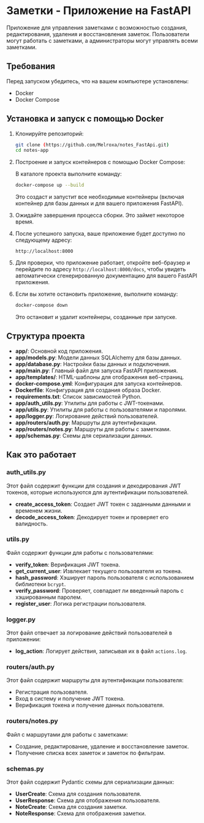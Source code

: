 # Заметки - Приложение на FastAPI

Приложение для управления заметками с возможностью создания, редактирования, удаления и восстановления заметок. Пользователи могут работать с заметками, а администраторы могут управлять всеми заметками.

## Требования

Перед запуском убедитесь, что на вашем компьютере установлены:

- Docker
- Docker Compose

## Установка и запуск с помощью Docker

1. Клонируйте репозиторий:

   ```bash
   git clone (https://github.com/Melroxa/notes_FastApi.git)
   cd notes-app
   ```

2. Построение и запуск контейнеров с помощью Docker Compose:

   В каталоге проекта выполните команду:

   ```bash
   docker-compose up --build
   ```

   Это создаст и запустит все необходимые контейнеры (включая контейнер для базы данных и для вашего приложения FastAPI).

3. Ожидайте завершения процесса сборки. Это займет некоторое время.

4. После успешного запуска, ваше приложение будет доступно по следующему адресу:

   ```
   http://localhost:8000
   ```

5. Для проверки, что приложение работает, откройте веб-браузер и перейдите по адресу `http://localhost:8000/docs`, чтобы увидеть автоматически сгенерированную документацию для вашего FastAPI приложения.

6. Если вы хотите остановить приложение, выполните команду:

   ```bash
   docker-compose down
   ```

   Это остановит и удалит контейнеры, созданные при запуске.

## Структура проекта

- **app/**: Основной код приложения.
- **app/models.py**: Модели данных SQLAlchemy для базы данных.
- **app/database.py**: Настройки базы данных и подключения.
- **app/main.py**: Главный файл для запуска FastAPI приложения.
- **app/templates/**: HTML-шаблоны для отображения веб-страниц.
- **docker-compose.yml**: Конфигурация для запуска контейнеров.
- **Dockerfile**: Конфигурация для создания образа Docker.
- **requirements.txt**: Список зависимостей Python.
- **app/auth_utils.py**: Утилиты для работы с JWT-токенами.
- **app/utils.py**: Утилиты для работы с пользователями и паролями.
- **app/logger.py**: Логирование действий пользователей.
- **app/routers/auth.py**: Маршруты для аутентификации.
- **app/routers/notes.py**: Маршруты для работы с заметками.
- **app/schemas.py**: Схемы для сериализации данных.

## Как это работает

### auth_utils.py

Этот файл содержит функции для создания и декодирования JWT токенов, которые используются для аутентификации пользователей.

- **create_access_token**: Создает JWT токен с заданными данными и временем жизни.
- **decode_access_token**: Декодирует токен и проверяет его валидность.

### utils.py

Файл содержит функции для работы с пользователями:

- **verify_token**: Верификация JWT токена.
- **get_current_user**: Извлекает текущего пользователя из токена.
- **hash_password**: Хэширует пароль пользователя с использованием библиотеки `bcrypt`.
- **verify_password**: Проверяет, совпадает ли введенный пароль с хэшированным паролем.
- **register_user**: Логика регистрации пользователя.

### logger.py

Этот файл отвечает за логирование действий пользователей в приложении:

- **log_action**: Логирует действия, записывая их в файл `actions.log`.

### routers/auth.py

Этот файл содержит маршруты для аутентификации пользователя:

- Регистрация пользователя.
- Вход в систему и получение JWT токена.
- Верификация токена и получение данных пользователя.

### routers/notes.py

Файл с маршрутами для работы с заметками:

- Создание, редактирование, удаление и восстановление заметок.
- Получение списка всех заметок и заметок по фильтрам.

### schemas.py

Этот файл содержит Pydantic схемы для сериализации данных:

- **UserCreate**: Схема для создания пользователя.
- **UserResponse**: Схема для отображения пользователя.
- **NoteCreate**: Схема для создания заметки.
- **NoteResponse**: Схема для отображения заметки.
